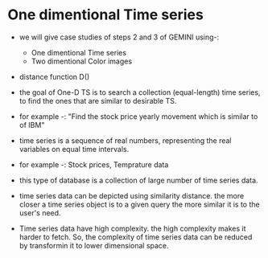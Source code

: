 # One dimentional Time series

- we will give case studies of steps 2 and 3 of GEMINI using-:

  - One dimentional Time series
  - Two dimentional Color images

- distance function D()

- the goal of One-D TS is to search a collection (equal-length) time series, to find the ones that are similar to desirable TS.
- for example -: "Find the stock price yearly movement which is similar to of IBM"

- time series is a sequence of real numbers, representing the real variables on equal time intervals.
- for example -: Stock prices, Temprature data

- this type of database is a collection of large number of time series data.

- time series data can be depicted using similarity distance. the more closer a time series object is to a given query the more similar it is to the user's need.

- Time series data have high complexity. the high complexity makes it harder to fetch. So, the complexity of time series data can be reduced by transformin it to lower dimensional space.
